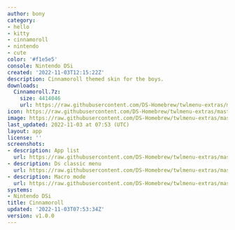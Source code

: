 ```yaml
---
author: bony
category:
- hello
- kitty
- cinnamoroll
- nintendo
- cute
color: '#f1e5e5'
console: Nintendo DSi
created: '2022-11-03T12:15:22Z'
description: Cinnamoroll themed skin for the boys.
downloads:
  Cinnamoroll.7z:
    size: 4414046
    url: https://raw.githubusercontent.com/DS-Homebrew/twlmenu-extras/master/_nds/TWiLightMenu/dsimenu/themes/Cinnamoroll.7z
icon: https://raw.githubusercontent.com/DS-Homebrew/twlmenu-extras/master/_nds/TWiLightMenu/dsimenu/themes/meta/Cinnamoroll/icon.png
image: https://raw.githubusercontent.com/DS-Homebrew/twlmenu-extras/master/_nds/TWiLightMenu/dsimenu/themes/meta/Cinnamoroll/icon.png
last_updated: 2022-11-03 at 07:53 (UTC)
layout: app
license: ''
screenshots:
- description: App list
  url: https://raw.githubusercontent.com/DS-Homebrew/twlmenu-extras/master/_nds/TWiLightMenu/dsimenu/themes/meta/Cinnamoroll/screenshots/app-list.png
- description: Ds classic menu
  url: https://raw.githubusercontent.com/DS-Homebrew/twlmenu-extras/master/_nds/TWiLightMenu/dsimenu/themes/meta/Cinnamoroll/screenshots/ds-classic-menu.png
- description: Macro mode
  url: https://raw.githubusercontent.com/DS-Homebrew/twlmenu-extras/master/_nds/TWiLightMenu/dsimenu/themes/meta/Cinnamoroll/screenshots/macro-mode.png
systems:
- Nintendo DSi
title: Cinnamoroll
updated: '2022-11-03T07:53:34Z'
version: v1.0.0
---
```

